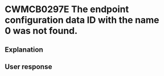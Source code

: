 # CWMCB0297E The endpoint configuration data ID with the name 0 was not found.

## Explanation

## User response